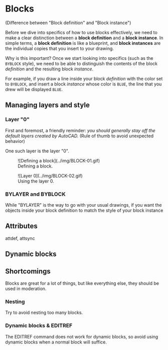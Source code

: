 # Blocks

(Difference between "Block definition" and "Block instance")

Before we dive into specifics of how to use blocks effectively, we need to make a clear distinction between a **block definition** and a **block instance**. 
In simple terms, a **block definition** is like a blueprint, and **block instances** are the individual copies that you insert to your drawing.

Why is this important? Once we start looking into specifics (such as the `BYBLOCK` style), we need to be able to distinguish the contents of the block _definition_ and the resulting block _instance_. 

For example, if you draw a line inside your block _definition_ with the color set to `BYBLOCK`, and insert a block _instance_ whose color is `BLUE`, the line that you drew will be displayed `BLUE`.

## Managing layers and style

### Layer "0"

First and foremost, a friendly reminder: _you should generally stay off the default layers created by AutoCAD._ (Rule of thumb to avoid unexpected behavior)

One such layer is the layer "0".

<figure markdown="span">
  ![Defining a block](../img/BLOCK-01.gif)
  <figcaption>Defining a block.</figcaption>
</figure>

<figure markdown="span">
  ![Layer 0](../img/BLOCK-02.gif)
  <figcaption>Using the layer 0.</figcaption>
</figure>



### BYLAYER and BYBLOCK

While "BYLAYER" is the way to go with your usual drawings, if you want the objects inside your block definition to match the style of your block instance

## Attributes

attdef, attsync


## Dynamic blocks



## Shortcomings

Blocks are great for a lot of things, but like everything else, they should be used in moderation.

### Nesting 

Try to avoid nesting too many blocks.

### Dynamic blocks & EDITREF

The EDITREF command does not work for dynamic blocks, so avoid using dynamic blocks when a normal block will suffice.